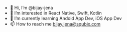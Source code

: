 - 👋 Hi, I’m @bijay-jena
- 👀 I’m interested in React Native, Swift, Kotlin
- 🌱 I’m currently learning Andoid App Dev, iOS App Dev
- 📫 How to reach me bijay.jena@squbix.com

<!---
bijay-jena/bijay-jena is a ✨ special ✨ repository because its `README.md` (this file) appears on your GitHub profile.
You can click the Preview link to take a look at your changes.
--->
